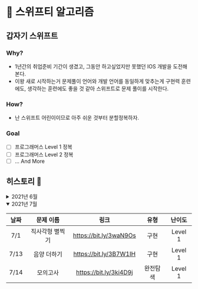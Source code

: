# 🦅 스위프티 알고리즘

## 갑자기 스위프트

### Why?

- 1년간의 취업준비 기간이 생겼고, 그동안 하고싶었지만 못했던 IOS 개발을 도전해본다.
- 이왕 새로 시작하는거 문제풀이 언어와 개발 언어를 동일하게 맞추는게 구현력 훈련에도, 생각하는 훈련에도 좋을 것 같아 스위프트로 문제 풀이를 시작한다.

### How?

- 난 스위프트 어린이이므로 아주 쉬운 것부터 분할정복하자.

### Goal

- [ ] 프로그래머스 Level 1 정복
- [ ] 프로그래머스 Level 2 정복
- [ ] ... And More

## 히스토리 🐾

<details >
<summary>2021년 6월</summary>

| 날짜 |          문제 이름          |          링크          |    유형    | 난이도  |
| :--: | :-------------------------: | :--------------------: | :--------: | :-----: |
| 6/29 | [카카오 인턴] 키패드 누르기 | https://bit.ly/3w0ELB7 |    구현    | Level 1 |
| 6/29 |     약수의 개수와 덧셈      | https://bit.ly/2UPtcjr | 구현, 수학 | Level 1 |
| 6/30 |          k번째 수           | https://bit.ly/2UhAIU4 |    구현    | Level 1 |

</details>

<details open>
<summary>2021년 7월</summary>

| 날짜 |    문제 이름    |          링크          |   유형   | 난이도  |
| :--: | :-------------: | :--------------------: | :------: | :-----: |
| 7/1  | 직사각형 별찍기 | https://bit.ly/3waN9Os |   구현   | Level 1 |
| 7/13 |   음양 더하기   | https://bit.ly/3B7W1IH |   구현   | Level 1 |
| 7/14 |    모의고사     | https://bit.ly/3ki4D9j | 완전탐색 | Level 1 |

</details>
